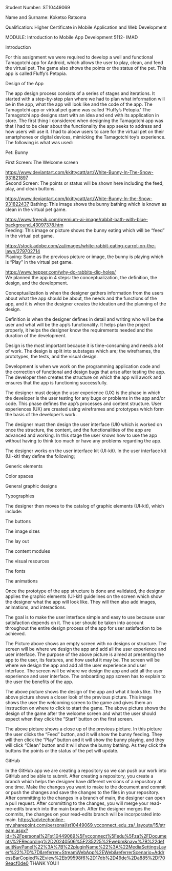 Student Number: ST10449069 

Name and Surname: Koketso Ratsoma 

Qualification: Higher Certificate in Mobile Application and 				Web Development  

MODULE: Introduction to Mobile App Development 5112- 		    	     IMAD 

 

Introduction 

For this assignment we were required to develop a well and functional Tamagotchi app for Android, which allows the user to play, clean, and feed the virtual pet. The game also shows the points or the status of the pet. This app is called Fluffy’s Petopia.  

Design of the App 

The app design process consists of a series of stages and iterations. It started with a step-by-step plan where we had to plan what information will be in the app, what the app will look like and the code of the app. The Tamagotchi app or virtual pet game was called ‘Fluffy’s Petopia.’ The Tamagotchi app designs start with an idea and end with its application in store. The first thing I considered when designing the Tamagotchi app was that I had to be clear about the functionality the app seeks to address and how users will use it. I had to aloow users to care for the virtual pet on their smartphones or digital devices, mimicking the Tamagotchi toy’s experience. The following is what was used: 

 

Pet: Bunny  

 

First Screen: The Welcome screen 

https://www.deviantart.com/kkittycatt/art/White-Bunny-In-The-Snow-931821897  
Second Screen: The points or status will be shown here including the feed, play, and clean buttons. 

https://www.deviantart.com/kkittycatt/art/White-Bunny-In-the-Snow-931822437 
Bathing: This image shows the bunny bathing which is known as clean in the virtual pet game. 

https://www.freepik.com/premium-ai-image/rabbit-bath-with-blue-background_43097378.htm  
Feeding: This image or picture shows the bunny eating which will be “feed” in the virtual pet game.  

https://stock.adobe.com/za/images/white-rabbit-eating-carrot-on-the-lawn/279702714  
Playing: Same as the previous picture or image, the bunny is playing which is “Play” in the virtual pet game.  

https://www.hepper.com/why-do-rabbits-dig-holes/  
We planned the app in 4 steps: the conceptualization, the definition, the design, and the development. 

 

Conceptualization is when the designer gathers information from the users about what the app should be about, the needs and the functions of the app, and it is when the designer creates the ideation and the planning of the design.  

 

Definition is when the designer defines in detail and writing who will be the user and what will be the app’s functionality. It helps plan the project properly, it helps the designer know the requirements needed and the duration of the development. 

 

Design is the most important because it is time-consuming and needs a lot of work. The design is split into substages which are; the wireframes, the prototypes, the tests, and the visual design.  

 

Development is when we work on the programming application code and the correction of functional and design bugs that arise after testing the app. The developer then creates the structure on which the app will awork and ensures that the app is functioning successfully.  

 

The designer must design the user experience (UX) is the phase in which the developer is the user testing for any bugs or problems in the app and/or code. This phase defines the app’s processes and content structure. User experiences (UX) are created using wireframes and prototypes which form the basis of the developer’s work.  

The designer must then design the user interface (UI0 which is worked on once the structure, the content, and the functionalities of the app are advanced and working. In this stage the user knows how to use the app without having to think too much or have any problems regarding the app.  

The designer works on the user interface kit (UI-kit). In the user interface kit (UI-kit) they define the following; 

Generic elements 

Color spaces 

General graphic designs 

Typographies 

The designer then moves to the catalog of graphic elements (UI-kit), which include: 

The buttons 

The image sizes 

The lay out 

The content modules 

The visual resources    

The fonts 

The animations 

Once the prototype of the app structure is done and validated, the designer applies the graphic elements (UI-kit) guidelines on the screen which show the designer what the app will look like. They will then also add images, animations, and interactions.  

The goal is to make the user interface simple and easy to use because user satisfaction depends on it. The user should be taken into account throughout the entire design process of the app for user satisfaction to be achieved. 

 The Picture above shows an empty screen with no designs or structure. The screen will be where we design the app and add all the user experience and user interface. The purpose of the above picture is aimed at presenting the app to the user, its features, and how useful it may be. The screen will be where we design the app and add all the user experience and user interface. The screen will be where we design the app and add all the user experience and user interface. The onboarding app screen has to explain to the user the benefits of the app. 

 The above picture shows the design of the app and what it looks like. 
 The above picture shows a closer look of the previous picture. This image shows the user the welcoming screen to the game and gives them an instruction on where to click to start the game.
 The above picture shows the design of the game after the welcome screen and what the user should expect when they click the “Start” button on the first screen.   

 The above picture shows a close up of the previous picture. In this picture the user clicks the “Feed” button, and it will show the bunny feeding. They will then click the “Play” button and it will show the bunny playing, and they will click “Clean” button and it will show the bunny bathing. As they click the buttons the points or the status of the pet will update. 

 

GitHub  

In the GitHub app we are creating a repository so we can push our work into GitHub and be able to submit. After creating a repository, you create a branch which helps the designer have different versions of a repository at one time. Make the changes you want to make to the document and commit or push the changes and save the changes to the files in your repository. After committing to the changes in a branch of main, the designer can open a pull request. After committing to the changes, you will merge your read-me-edits branch into the main branch. After the designer merges the commits, the changes on your read-edits branch will be incorporated into main. 
https://advtechonline-my.sharepoint.com/personal/st10449069_vcconnect_edu_za/_layouts/15/stream.aspx?id=%2Fpersonal%2Fst10449069%5Fvcconnect%5Fedu%5Fza%2FDocuments%2FRecording%2D20240506%5F235225%2Ewebm&nav=%7B%22defaultNavPanel%22%3A%7B%22pluginName%22%3A%22MediaSettingsLayer%22%7D%7D&referrer=StreamWebApp%2EWeb&referrerScenario=AddressBarCopied%2Eview%2Eb99598f6%2D17db%2D49de%2Da885%2Df709eacf0de0 
THANK YOU!!

